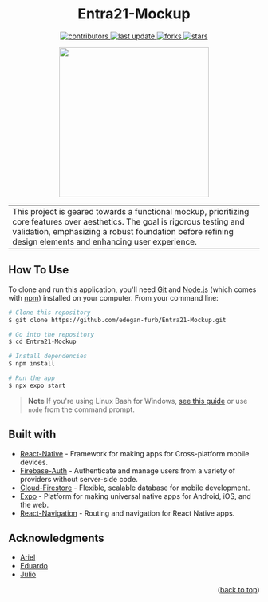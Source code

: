 <h1 align="center">Entra21-Mockup</h1>
 </p>
  <p align="center">
  <a href="https://github.com/edegan-furb/Entra21-Mockup/graphs/contributors">
    <img src="https://img.shields.io/github/contributors/edegan-furb/Entra21-Mockup" alt="contributors" />
  </a>
  <a href="">
    <img src="https://img.shields.io/github/last-commit/edegan-furb/Entra21-Mockup" alt="last update" />
  </a>
  <a href="https://github.com/edegan-furb/Entra21-Mockup/network/members">
    <img src="https://img.shields.io/github/forks/edegan-furb/Entra21-Mockup" alt="forks" />
  </a>
  <a href="https://github.com/edegan-furb/Entra21-Mockup/stargazers">
    <img src="https://img.shields.io/github/stars/edegan-furb/Entra21-Mockup" alt="stars" />
  </a>
</p>
<p align="center">
    <img src="https://video-public.canva.com/VAEgBiRAJHg/v/6dceef1a6c.gif" width="300"/>
</p >
<table>
<tr>
<td>
 This project is geared towards a functional mockup, prioritizing core features over aesthetics. The goal is rigorous testing and validation, emphasizing a robust foundation before refining design elements and enhancing user experience.
</td>
</tr>
</table>

## How To Use

To clone and run this application, you'll need [Git](https://git-scm.com) and [Node.js](https://nodejs.org/en/download/) (which comes with [npm](http://npmjs.com)) installed on your computer. From your command line:

```bash
# Clone this repository
$ git clone https://github.com/edegan-furb/Entra21-Mockup.git

# Go into the repository
$ cd Entra21-Mockup

# Install dependencies
$ npm install

# Run the app
$ npx expo start 
```

> **Note**
> If you're using Linux Bash for Windows, [see this guide](https://www.howtogeek.com/261575/how-to-run-graphical-linux-desktop-applications-from-windows-10s-bash-shell/) or use `node` from the command prompt.

## Built with 

- [React-Native](https://reactnative.dev/) -  Framework for making apps for Cross-platform mobile devices.
- [Firebase-Auth](https://firebase.google.com/docs/auth) - Authenticate and manage users from a variety of providers without server-side code.
- [Cloud-Firestore](https://firebase.google.com/docs/firestore) - Flexible, scalable database for mobile development.
- [Expo](https://expo.dev/) - Platform for making universal native apps for Android, iOS, and the web.
- [React-Navigation](https://reactnavigation.org) - Routing and navigation for React Native apps.

## Acknowledgments

* [Ariel](https://github.com/Ariel-Alejandr0)
* [Eduardo](https://github.com/edegan-furb)
* [Julio](https://github.com/jcvanzs)

<p align="right">(<a href="#readme-top">back to top</a>)</p>

